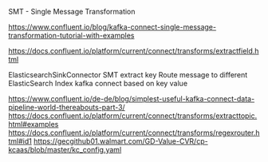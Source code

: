 SMT - Single Message Transformation

https://www.confluent.io/blog/kafka-connect-single-message-transformation-tutorial-with-examples

https://docs.confluent.io/platform/current/connect/transforms/extractfield.html

ElasticsearchSinkConnector SMT extract key
Route message to different ElasticSearch Index kafka connect based on key value

https://www.confluent.io/de-de/blog/simplest-useful-kafka-connect-data-pipeline-world-thereabouts-part-3/
https://docs.confluent.io/platform/current/connect/transforms/extracttopic.html#examples
https://docs.confluent.io/platform/current/connect/transforms/regexrouter.html#id1
https://gecgithub01.walmart.com/GD-Value-CVR/cp-kcaas/blob/master/kc_config.yaml
